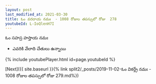 ```yaml
---
layout: post
last_modified_at: 2021-03-30
title: ఓం వరదాయ నమః  - 1008 రోజుల తపస్సులో రోజు  278
youtubeId: L-IoQlenH7I
---
```

 
 
 ఓం సహస్ర హస్తాయ నమః  
 
 -  ఎవరికి వేలాది చేతులు ఉన్నాయి 
 
  
 
  
 
 
 
 
 
 


{% include youtubePlayer.html id=page.youtubeId %}
 
[Next]({{ site.baseurl }}{% link  split2/_posts/2019-11-02-ఓం వికర్త్రే నమః  - 1008 రోజుల తపస్సులో రోజు  279.md%})
 
